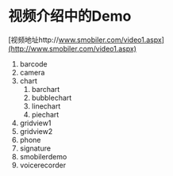 # 视频介绍中的Demo
[视频地址http://www.smobiler.com/video1.aspx](http://www.smobiler.com/video1.aspx)

1. barcode
2. camera
3. chart
	1. barchart
	2. bubblechart
	3. linechart
	4. piechart
4. gridview1
5. gridview2
6. phone
7. signature
8. smobilerdemo
9. voicerecorder
